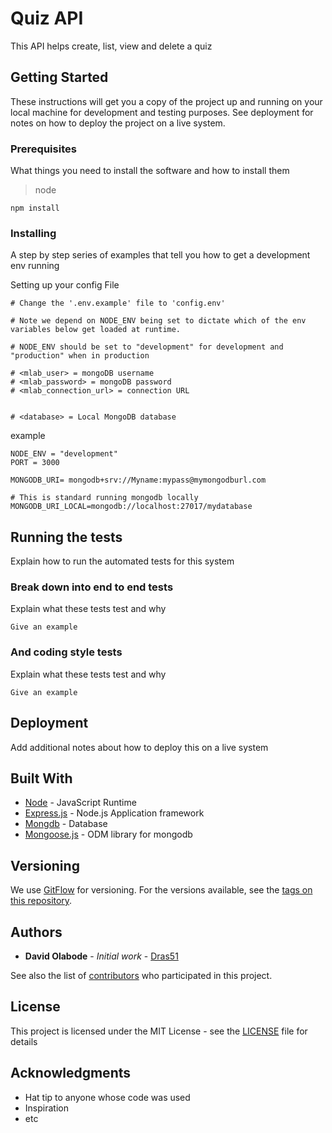 # Quiz API

This API helps create, list, view and delete a quiz

## Getting Started

These instructions will get you a copy of the project up and running on your local machine for development and testing purposes. See deployment for notes on how to deploy the project on a live system.

### **Prerequisites**

What things you need to install the software and how to install them

> node

```
npm install
```

### **Installing**

A step by step series of examples that tell you how to get a development env running

Setting up your config File

```
# Change the '.env.example' file to 'config.env'

# Note we depend on NODE_ENV being set to dictate which of the env variables below get loaded at runtime.

# NODE_ENV should be set to "development" for development and "production" when in production

# <mlab_user> = mongoDB username
# <mlab_password> = mongoDB password
# <mlab_connection_url> = connection URL


# <database> = Local MongoDB database
```

example

```
NODE_ENV = "development"
PORT = 3000

MONGODB_URI= mongodb+srv://Myname:mypass@mymongodburl.com

# This is standard running mongodb locally
MONGODB_URI_LOCAL=mongodb://localhost:27017/mydatabase
```

## Running the tests

Explain how to run the automated tests for this system

### Break down into end to end tests

Explain what these tests test and why

```
Give an example
```

### And coding style tests

Explain what these tests test and why

```
Give an example
```

## Deployment

Add additional notes about how to deploy this on a live system

## Built With

- [Node](https://nodejs.org/) - JavaScript Runtime
- [Express.js](https://expressjs.com/) - Node.js Application framework
- [Mongdb](https://www.mongodb.com/) - Database
- [Mongoose.js](https://mongoosejs.com/docs/guide.html) - ODM library for mongodb

## Versioning

We use [GitFlow](https://datasift.github.io/gitflow/IntroducingGitFlow.html) for versioning. For the versions available, see the [tags on this repository](https://github.com/dras51/QuizApi/tags).

## Authors

- **David Olabode** - _Initial work_ - [Dras51](https://github.com/PurpleBooth)

See also the list of [contributors](https://github.com/dras51/QuizApi/graphs/contributors) who participated in this project.

## License

This project is licensed under the MIT License - see the [LICENSE](LICENSE) file for details

## Acknowledgments

- Hat tip to anyone whose code was used
- Inspiration
- etc
